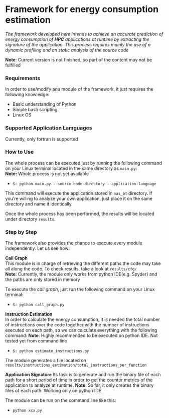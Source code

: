 # Framework for energy consumption estimation 
*The framework developed here intends to achieve an accurate prediction of energy consumption of **HPC** applications at runtime by extracting the signature of the application. This process requires mainly the use of a dynamic profiling and an static analysis of the source code*

**Note**: Current version is not finished, so part of the content may not be fulfilled

### Requirements
In order to use/modify anu module of the framework, it just requires the following knowledge:
* Basic understanding of Python
* Simple bash scripting
* Linux OS

### Supported Application Lamguages
Currently, only fortran is supported

### How to Use
The whole process can be executed just by running the following command on your Linux terminal located in the same directory as `main.py`:  
**Note:** Whole process is not yet available

 * `$: python main.py --source-code-directory --application-language`
 
 This command will execute the application stored in `nas_bt` directory. If you're willing to analyze your own application, just place it on the same directory and name it identically.
 
 Once the whole process has been performed, the results will be located under directory `results`.
 
 ### Step by Step
 The framework also provides the chance to execute every module independently. Let us see how:
 
 **Call Graph**  
 This module is in charge of retrieving the different paths the code may take all along the code. To check results, take a look at `results/cfg/`  
 **Note**: Currently, the module only works from python IDE(e.g. Spyder) and the paths are only stored in memory
 
 To execute the *call graph*, just run the following command on your Linux terminal:
 
 * `$: python call_graph.py`
 
 **Instruction Estimation**  
 In order to calculate the energy consumption, it is needed the total number of instructions over the code together with the number of instructions executed on each path, so we can calculate everything with the following command:
 **Note**: Highly recommended to be executed on python IDE. Not tested yet from command line
 
 * `$: python estimate_instructions.py`
 
 The module generates a file located on `results/instructions_estimation/total_instructions_per_function`
 
 **Application Signature**
 Its task is to generate and run the binary file of each path for a short period of time in order to get the counter metrics of the application to analyze at runtime.
 **Note**: So far, it only creates the binary files of each path. Working only on python IDE
 
 The module can be run on the command line like this:
 * `python xxx.py`
